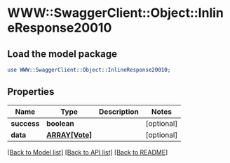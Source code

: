 # WWW::SwaggerClient::Object::InlineResponse20010

## Load the model package
```perl
use WWW::SwaggerClient::Object::InlineResponse20010;
```

## Properties
Name | Type | Description | Notes
------------ | ------------- | ------------- | -------------
**success** | **boolean** |  | [optional] 
**data** | [**ARRAY[Vote]**](Vote.md) |  | [optional] 

[[Back to Model list]](../README.md#documentation-for-models) [[Back to API list]](../README.md#documentation-for-api-endpoints) [[Back to README]](../README.md)


